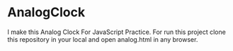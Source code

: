 # AnalogClock
I make this Analog Clock For JavaScript Practice.
For run this project clone this repository in your local and open analog.html in any browser.
